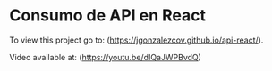 # Consumo de API en React

To view this project go to: (https://jgonzalezcov.github.io/api-react/).

Video available at: (https://youtu.be/dIQaJWPBvdQ)
